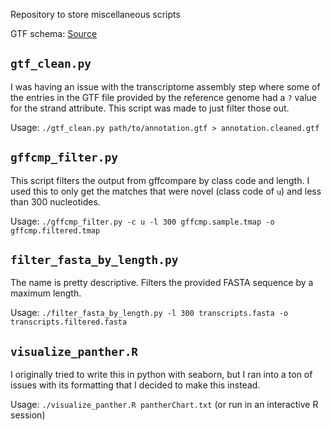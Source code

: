 Repository to store miscellaneous scripts

GTF schema: [Source](https://www.ensembl.org/info/website/upload/gff.html)


## `gtf_clean.py`
I was having an issue with the transcriptome assembly step where some of the entries in the GTF file provided by the reference genome had a `?` value for the strand attribute. This script was made to just filter those out.

Usage: `./gtf_clean.py path/to/annotation.gtf > annotation.cleaned.gtf`

## `gffcmp_filter.py`
This script filters the output from gffcompare by class code and length. I used this to only get the matches that were novel (class code of `u`) and less than 300 nucleotides.

Usage: `./gffcmp_filter.py -c u -l 300 gffcmp.sample.tmap -o gffcmp.filtered.tmap`

## `filter_fasta_by_length.py`
The name is pretty descriptive. Filters the provided FASTA sequence by a maximum length.

Usage: `./filter_fasta_by_length.py -l 300 transcripts.fasta -o transcripts.filtered.fasta`

## `visualize_panther.R`

I originally tried to write this in python with seaborn, but I ran into a ton of issues with its formatting that I decided to make this instead.

Usage: `./visualize_panther.R pantherChart.txt` (or run in an interactive R session)
